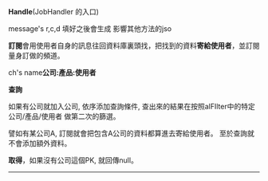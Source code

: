 

**Handle**(JobHandler 的入口)

message's r,c,d 填好之後會生成 影響其他方法的jso



**訂閱**會用使用者自身的訊息往回資料庫裏頭找，把找到的資料**寄給使用者**，並訂閱量身訂做的頻道。

ch's name**公司:產品:使用者**



**查詢**

如果有公司就加入公司, 依序添加查詢條件, 查出來的結果在按照alFIlter中的特定公司/產品/使用者 做第二次的篩選。

譬如有某公司A, 訂閱就會把包含A公司的資料都算進去寄給使用者。 至於查詢就不會添加額外資料。



**取得**，如果沒有公司這個PK, 就回傳null。



----







